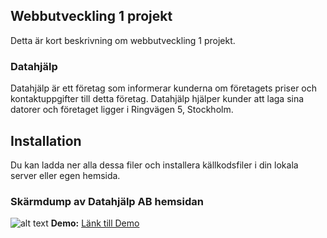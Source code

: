 ## Webbutveckling 1 projekt
Detta är kort beskrivning om webbutveckling 1 projekt.
### Datahjälp
Datahjälp är ett företag som informerar kunderna om företagets priser och kontaktuppgifter till detta företag. Datahjälp hjälper kunder att laga sina datorer och företaget ligger i Ringvägen 5, Stockholm.  
## Installation
Du kan ladda ner alla dessa filer och installera källkodsfiler i din lokala server eller egen hemsida.
### Skärmdump av Datahjälp AB hemsidan
![alt text](https://github.com/fadihanna123/schoolwork/blob/master/screenshot.png "Screenshot av hemsidan")
**Demo:**
[Länk till Demo](http://studenter.miun.se/~faha1801/dt057g/projekt/hemsidan_webutveckling%201/index.html)

